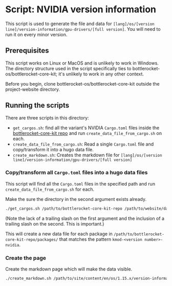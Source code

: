 # Script: NVIDIA version information

This script is used to generate the file and data for `[lang]/os/[version line]/version-information/gpu-drivers/[full version]`. You will need to run it on every minor version.

## Prerequisites

This script works on Linux or MacOS and is unlikely to work in Windows. The directory structure used in the script specifically ties to bottlerocket-os/bottlerocket-core-kit; it's unlikely to work in any other context.

Before you begin, clone bottlerocket-os/bottlerocket-core-kit outside the project-website directory.

## Running the scripts

There are three scripts in this directory:

- `get_cargos.sh`: find all the variant's NVIDIA `Cargo.toml` files inside the [bottlerocket-core-kit repo](https://github.com/bottlerocket-os/bottlerocket-core-kit/tree/develop/packages/) and run `create_data_file_from_cargo.sh` on each.
- `create_data_file_from_cargo.sh`: Read a single `Cargo.toml` file and copy/transform it into a hugo data file.
- `create_markdown.sh`: Creates the markdown file for `[lang]/os/[version line]/version-information/gpu-drivers/[full version]`

### Copy/transform all `Cargo.toml` files into a hugo data files

This script will find all the `Cargo.toml` files in the specified path and run `create_data_file_from_cargo.sh` for each.

Make the sure the directory in the second argument exists already.

```bash
./get_cargos.sh /path/to/bottlerocket-core-kit-repo /path/to/website/data/nvidia/1.15.1/
```

(Note the lack of a trailing slash on the first argument and the inclusion of a trailing slash on the second. This is important.)

This will create a new data file for each package in `/path/to/bottlerocket-core-kit-repo/packages/` that matches the pattern `kmod-<version number>-nvidia`.

### Create the page

Create the markdown page which will make the data visible.

```bash
./create_markdown.sh /path/to/site/content/en/os/1.15.x/version-information/gpu-drivers 1.15.2
```
